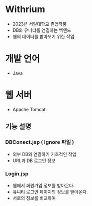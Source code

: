 # Withrium

  - 2023년 서일대학교 졸업작품
  - DB와 유니티를 연결하는 백엔드
  - 웹의 데이터를 받아오기 위한 작업

# 개발 언어 

  - Java

# 웹 서버 

  - Apache Tomcat

## 기능 설명 

  ### DBConect.jsp ( Ignore 파일 )
  - 외부 DB와 연결하기 기초적인 작업
  - URL과 DB 로그인 정보 

  ### Login.jsp
  - 웹에서 회원가입 정보를 받아온다.
  - 유니티 로그인 페이지의 정보를 받아온다.
  - 서로의 정보를 비교하여 
